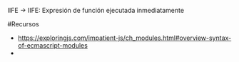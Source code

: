 IIFE -> IIFE: Expresión de función ejecutada inmediatamente

#Recursos

- https://exploringjs.com/impatient-js/ch_modules.html#overview-syntax-of-ecmascript-modules
- 